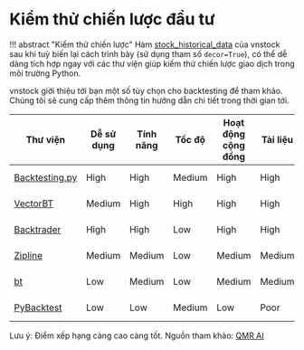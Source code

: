 # Kiểm thử chiến lược đầu tư

!!! abstract "Kiểm thử chiến lược"
    Hàm [stock_historical_data](https://docs.vnstock.site/functions/technical/#truy-xuat-du-lieu-gia-lich-su) của vnstock sau khi tuỳ biến lại cách trình bày (sử dụng tham số `decor=True`), có thể dễ dàng tích hợp ngay với các thư viện giúp kiểm thử chiến lược giao dịch trong môi trường Python. 

vnstock giới thiệu tới bạn một số tùy chọn cho backtesting để tham khảo. Chúng tôi sẽ cung cấp thêm thông tin hướng dẫn chi tiết trong thời gian tới.

| Thư viện                                                  | Dễ sử dụng | Tính năng | Tốc độ | Hoạt động cộng đồng | Tài liệu | Hoạt động dự án | Cập nhật gần nhất | Xếp hạng |
| --------------------------------------------------------- | ---------- | --------- | ------ | ------------------- | -------- | --------------- | ----------------- | -------- |
| [Backtesting.py](https://kernc.github.io/backtesting.py/) | High       | High      | Medium | High                | High     | Medium          | 1 năm             | 5        |
| [VectorBT](https://vectorbt.dev/)                         | Medium     | High      | High   | High                | High     | High            | 2 tháng           | 5        |
| [Backtrader](https://www.backtrader.com/)                 | High       | High      | Low    | High                | High     | Low             | 7 tháng           | 4        |
| [Zipline](https://github.com/quantopian/zipline)          | Medium     | Medium    | Low    | Medium              | Medium   | None            | 3 năm             | 3        |
| [bt](https://pmorissette.github.io/bt/)                   | Low        | Medium    | Low    | Medium              | Medium   | Low             | 6 tháng           | 2        |
| [PyBacktest](https://github.com/ematvey/pybacktest)       | Low        | Low       | Medium | Low                 | Poor     | None            | 4 năm             | 1        |

Lưu ý: Điểm xếp hạng càng cao càng tốt. Nguồn tham khảo: [QMR AI](https://www.qmr.ai/best-backtesting-library-for-python/)